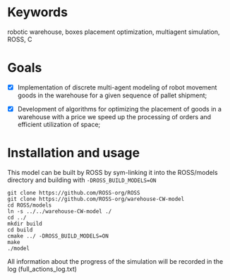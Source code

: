 # Keywords

robotic warehouse, boxes placement optimization, multiagent simulation, ROSS, C

# Goals

- [x] Implementation of discrete multi-agent modeling of robot movement
goods in the warehouse for a given sequence of pallet shipment;

- [x] Development of algorithms for optimizing the placement of goods in a warehouse with a price
we speed up the processing of orders and efficient utilization of space;

# Installation and usage

This model can be built by ROSS by sym-linking it into the ROSS/models directory and building with `-DROSS_BUILD_MODELS=ON`

``` shell
git clone https://github.com/ROSS-org/ROSS
git clone https://github.com/ROSS-org/warehouse-CW-model
cd ROSS/models
ln -s ../../warehouse-CW-model ./
cd ../
mkdir build
cd build
cmake ../ -DROSS_BUILD_MODELS=ON
make
./model
```

All information about the progress of the simulation will be recorded in the log (full_actions_log.txt)

